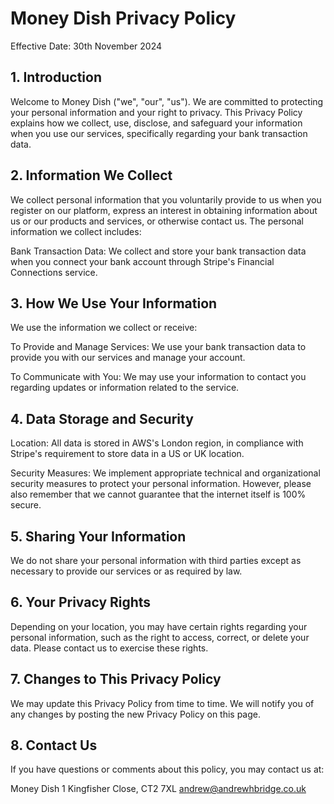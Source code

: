 # Money Dish Privacy Policy

Effective Date: 30th November 2024

## 1. Introduction

Welcome to Money Dish ("we", "our", "us"). We are committed to protecting your personal information and your right to privacy. This Privacy Policy explains how we collect, use, disclose, and safeguard your information when you use our services, specifically regarding your bank transaction data.

## 2. Information We Collect

We collect personal information that you voluntarily provide to us when you register on our platform, express an interest in obtaining information about us or our products and services, or otherwise contact us. The personal information we collect includes:

Bank Transaction Data: We collect and store your bank transaction data when you connect your bank account through Stripe's Financial Connections service.

## 3. How We Use Your Information

We use the information we collect or receive:

To Provide and Manage Services: We use your bank transaction data to provide you with our services and manage your account.

To Communicate with You: We may use your information to contact you regarding updates or information related to the service.

## 4. Data Storage and Security

Location: All data is stored in AWS's London region, in compliance with Stripe's requirement to store data in a US or UK location.

Security Measures: We implement appropriate technical and organizational security measures to protect your personal information. However, please also remember that we cannot guarantee that the internet itself is 100% secure.

## 5. Sharing Your Information

We do not share your personal information with third parties except as necessary to provide our services or as required by law.

## 6. Your Privacy Rights

Depending on your location, you may have certain rights regarding your personal information, such as the right to access, correct, or delete your data. Please contact us to exercise these rights.

## 7. Changes to This Privacy Policy

We may update this Privacy Policy from time to time. We will notify you of any changes by posting the new Privacy Policy on this page.

## 8. Contact Us

If you have questions or comments about this policy, you may contact us at:

Money Dish
1 Kingfisher Close, CT2 7XL
andrew@andrewhbridge.co.uk